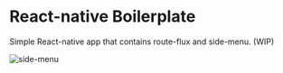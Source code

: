 React-native Boilerplate
===

Simple React-native app that contains route-flux and side-menu. (WIP)

![side-menu](https://www.dropbox.com/s/yr8p9equwhhz3gh/react-native.gif)

